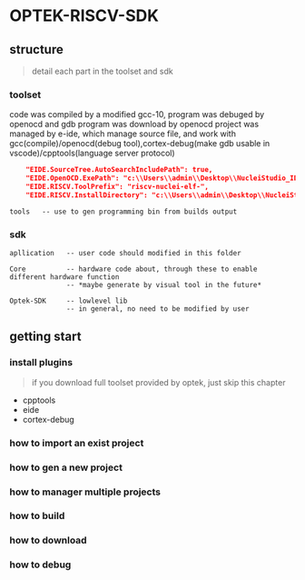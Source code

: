 # OPTEK-RISCV-SDK



## structure
> detail each part in the toolset and sdk

### toolset


code was compiled by a modified gcc-10,
program was debuged by openocd and gdb
program was download by openocd
project was managed by e-ide, which manage source file, and work with gcc(compile)/openocd(debug tool),cortex-debug(make gdb usable in vscode)/cpptools(language server protocol)

```json
    "EIDE.SourceTree.AutoSearchIncludePath": true,
    "EIDE.OpenOCD.ExePath": "c:\\Users\\admin\\Desktop\\NucleiStudio_IDE_2022_12\\Nuclei Studio IDE\\NucleiStudio\\toolchain\\openocd\\bin\\openocd.exe",
    "EIDE.RISCV.ToolPrefix": "riscv-nuclei-elf-",
    "EIDE.RISCV.InstallDirectory": "c:\\Users\\admin\\Desktop\\NucleiStudio_IDE_2022_12\\Nuclei Studio IDE\\NucleiStudio\\toolchain\\gcc"
```

```
tools   -- use to gen programming bin from builds output
```


### sdk

```
apllication   -- user code should modified in this folder

Core          -- hardware code about, through these to enable different hardware function
              -- *maybe generate by visual tool in the future*

Optek-SDK     -- lowlevel lib
              -- in general, no need to be modified by user

```

## getting start

### install plugins
> if you download full toolset provided by optek, just skip this chapter

* cpptools
* eide
* cortex-debug

### how to import an exist project

### how to gen a new project

### how to manager multiple projects

### how to build

### how to download

### how to debug
